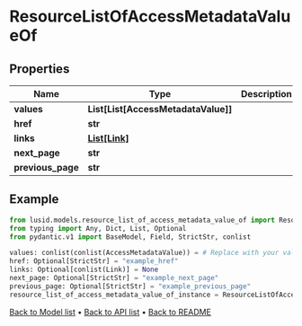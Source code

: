 # ResourceListOfAccessMetadataValueOf

## Properties
Name | Type | Description | Notes
------------ | ------------- | ------------- | -------------
**values** | **List[List[AccessMetadataValue]]** |  | 
**href** | **str** |  | [optional] 
**links** | [**List[Link]**](Link.md) |  | [optional] 
**next_page** | **str** |  | [optional] 
**previous_page** | **str** |  | [optional] 
## Example

```python
from lusid.models.resource_list_of_access_metadata_value_of import ResourceListOfAccessMetadataValueOf
from typing import Any, Dict, List, Optional
from pydantic.v1 import BaseModel, Field, StrictStr, conlist

values: conlist(conlist(AccessMetadataValue)) = # Replace with your value
href: Optional[StrictStr] = "example_href"
links: Optional[conlist(Link)] = None
next_page: Optional[StrictStr] = "example_next_page"
previous_page: Optional[StrictStr] = "example_previous_page"
resource_list_of_access_metadata_value_of_instance = ResourceListOfAccessMetadataValueOf(values=values, href=href, links=links, next_page=next_page, previous_page=previous_page)

```

[Back to Model list](../README.md#documentation-for-models) &#8226; [Back to API list](../README.md#documentation-for-api-endpoints) &#8226; [Back to README](../README.md)


